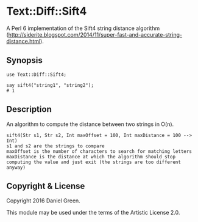 # Text::Diff::Sift4
A Perl 6 implementation of the Sift4 string distance algorithm (http://siderite.blogspot.com/2014/11/super-fast-and-accurate-string-distance.html).

## Synopsis
```
use Text::Diff::Sift4;

say sift4("string1", "string2");
# 1
```

## Description
An algorithm to compute the distance between two strings in O(n).
```
sift4(Str s1, Str s2, Int maxOffset = 100, Int maxDistance = 100 --> Int)
s1 and s2 are the strings to compare
maxOffset is the number of characters to search for matching letters
maxDistance is the distance at which the algorithm should stop computing the value and just exit (the strings are too different anyway)
```

## Copyright & License
Copyright 2016 Daniel Green.

This module may be used under the terms of the Artistic License 2.0.
